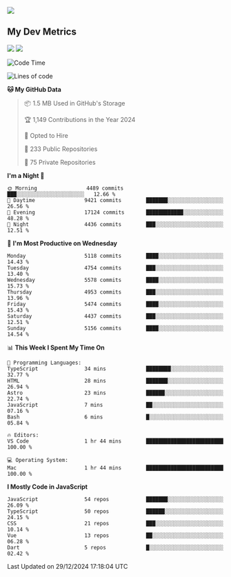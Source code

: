 [<img src="https://img.shields.io/badge/linkedin-%230077B5.svg?&style=for-the-badge&logo=linkedin&logoColor=white" />](https://www.linkedin.com/in/savepong)

<!--
[<img src="https://img.shields.io/badge/pongsiri.pisutakarathada.com-%230077B5.svg?&style=for-the-badge&color=orange" />](https://pongsiri.pisutakarathada.com)
[<img src="https://img.shields.io/badge/apps.saveworld.co-%230077B5.svg?&style=for-the-badge&color=2aa889" />](https://apps.saveworld.co)

[![savepong' github stats](https://github-readme-stats.vercel.app/api?username=savepong&show_icons=true&count_private=true&theme=gotham&hide_border=true&bg_color=00000000&text_color=768390FF)](https://pongsiri.pisutakarathada.com/posts/stats)

[![GitHub Streak](https://github-readme-streak-stats.herokuapp.com?user=savepong&theme=gotham&hide_border=true&background=00000000&dates=768390FF)](https://pongsiri.pisutakarathada.com/posts/stats)

[![Top Langs](https://github-readme-stats.vercel.app/api/top-langs/?username=savepong&layout=compact&langs_count=10&theme=gotham&hide_border=true&bg_color=00000000&text_color=768390FF)](https://pongsiri.pisutakarathada.com/posts/stats)

<!-- [![savepong's wakatime stats](https://github-readme-stats.vercel.app/api/wakatime?username=@savepong&layout=default&theme=gotham&hide_border=true&bg_color=00000000&text_color=768390FF)](https://pongsiri.pisutakarathada.com/posts/stats) -->

## My Dev Metrics

[![](https://komarev.com/ghpvc/?username=savepong&color=blue&label=Profile%20Views)](https://github.com/savepong)
[![](https://img.shields.io/github/followers/savepong?label=GitHub%20Followers)](https://github.com/savepong)

<!--START_SECTION:waka-->
![Code Time](http://img.shields.io/badge/Code%20Time-1%2C702%20hrs%2023%20mins-blue)

![Lines of code](https://img.shields.io/badge/From%20Hello%20World%20I%27ve%20Written-66.0%20million%20lines%20of%20code-blue)

**🐱 My GitHub Data** 

> 📦 1.5 MB Used in GitHub's Storage 
 > 
> 🏆 1,149 Contributions in the Year 2024
 > 
> 💼 Opted to Hire
 > 
> 📜 233 Public Repositories 
 > 
> 🔑 75 Private Repositories 
 > 
**I'm a Night 🦉** 

```text
🌞 Morning                4489 commits        ███░░░░░░░░░░░░░░░░░░░░░░   12.66 % 
🌆 Daytime                9421 commits        ███████░░░░░░░░░░░░░░░░░░   26.56 % 
🌃 Evening                17124 commits       ████████████░░░░░░░░░░░░░   48.28 % 
🌙 Night                  4436 commits        ███░░░░░░░░░░░░░░░░░░░░░░   12.51 % 
```
📅 **I'm Most Productive on Wednesday** 

```text
Monday                   5118 commits        ████░░░░░░░░░░░░░░░░░░░░░   14.43 % 
Tuesday                  4754 commits        ███░░░░░░░░░░░░░░░░░░░░░░   13.40 % 
Wednesday                5578 commits        ████░░░░░░░░░░░░░░░░░░░░░   15.73 % 
Thursday                 4953 commits        ███░░░░░░░░░░░░░░░░░░░░░░   13.96 % 
Friday                   5474 commits        ████░░░░░░░░░░░░░░░░░░░░░   15.43 % 
Saturday                 4437 commits        ███░░░░░░░░░░░░░░░░░░░░░░   12.51 % 
Sunday                   5156 commits        ████░░░░░░░░░░░░░░░░░░░░░   14.54 % 
```


📊 **This Week I Spent My Time On** 

```text
💬 Programming Languages: 
TypeScript               34 mins             ████████░░░░░░░░░░░░░░░░░   32.77 % 
HTML                     28 mins             ███████░░░░░░░░░░░░░░░░░░   26.94 % 
Astro                    23 mins             ██████░░░░░░░░░░░░░░░░░░░   22.74 % 
JavaScript               7 mins              ██░░░░░░░░░░░░░░░░░░░░░░░   07.16 % 
Bash                     6 mins              █░░░░░░░░░░░░░░░░░░░░░░░░   05.84 % 

🔥 Editors: 
VS Code                  1 hr 44 mins        █████████████████████████   100.00 % 

💻 Operating System: 
Mac                      1 hr 44 mins        █████████████████████████   100.00 % 
```

**I Mostly Code in JavaScript** 

```text
JavaScript               54 repos            ███████░░░░░░░░░░░░░░░░░░   26.09 % 
TypeScript               50 repos            ██████░░░░░░░░░░░░░░░░░░░   24.15 % 
CSS                      21 repos            ███░░░░░░░░░░░░░░░░░░░░░░   10.14 % 
Vue                      13 repos            ██░░░░░░░░░░░░░░░░░░░░░░░   06.28 % 
Dart                     5 repos             █░░░░░░░░░░░░░░░░░░░░░░░░   02.42 % 
```




 Last Updated on 29/12/2024 17:18:04 UTC
<!--END_SECTION:waka-->

<!--
**savepong/savepong** is a ✨ _special_ ✨ repository because its `README.md` (this file) appears on your GitHub profile.

Here are some ideas to get you started:

- 🔭 I’m currently working on WebComponents and TypeScript.
- 🌱 I’m currently learning ...
- 👯 I’m looking to collaborate on ...
- 🤔 I’m looking for help with ...
- 💬 Ask me about ...
- 📫 How to reach me: ...
- 😄 Pronouns: ...
- ⚡ Fun fact: ...
-->

